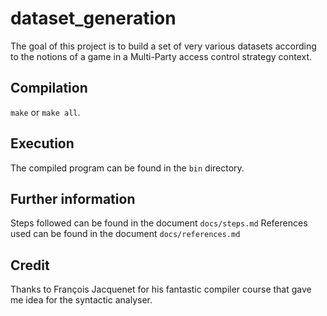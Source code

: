 # dataset_generation

The goal of this project is to build a set of very various datasets according to
the notions of a game in a Multi-Party access control strategy context.

## Compilation

`make` or `make all`.

## Execution

The compiled program can be found in the `bin` directory.

## Further information

Steps followed can be found in the document `docs/steps.md`
References used can be found in the document `docs/references.md`

## Credit

Thanks to François Jacquenet for his fantastic compiler course that gave me
idea for the syntactic analyser.
